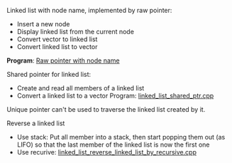 Linked list with node name, implemented by raw pointer:
* Insert a new node
* Display linked list from the current node
* Convert vector to linked list
* Convert linked list to vector

**Program**: [Raw pointer with node name](linked_list_raw_ptr_with_node_name.cpp)

Shared pointer for linked list:
* Create and read all members of a linked list
* Convert a linked list to a vector
Program: [linked_list_shared_ptr.cpp](linked_list_shared_ptr.cpp) 

Unique pointer can't be used to traverse the linked list created by it.

Reverse a linked list
* Use stack: Put all member into a stack, then start popping them out (as LIFO) so that the last member of the linked list is now the first one
* Use recurive: [linked_list_reverse_linked_list_by_recursive.cpp](linked_list_reverse_linked_list_by_recursive.cpp)